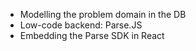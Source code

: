 - Modelling the problem domain in the DB
- Low-code backend: Parse.JS 
- Embedding the Parse SDK in React




